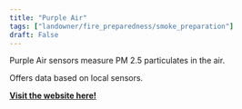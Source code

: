 ```yaml
---
title: "Purple Air"
tags: ["landowner/fire_preparedness/smoke_preparation"]
draft: False
---
```


Purple Air sensors measure PM 2.5 particulates in the air. 

Offers data based on local sensors.

[**Visit the website here!**](https://map.purpleair.com/air-quality-standards-us-epa-aqi)


